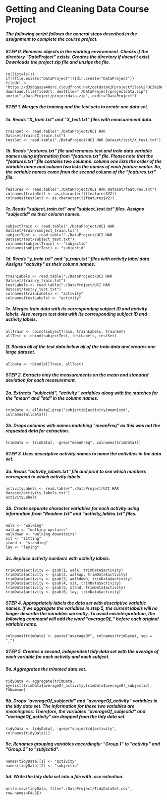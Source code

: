 
Getting and Cleaning Data Course Project
========================================================

##### The following script follows the general steps described in the assignment to complete the course project.

##### STEP 0. Removes objects in the working environment. Checks if the directory "DataProject" exists. Creates the directory if doesn't exist. Downloads the project zip file and unzips the file.
```{r}
rm(list=ls())
if(!file.exists("DataProject")){dir.create("DataProject")}
fileUrl <- "https://d396qusza40orc.cloudfront.net/getdata%2Fprojectfiles%2FUCI%20HAR%20Dataset.zip"
download.file(fileUrl, destfile="./DataProject/projectdata.zip")
unzip("./DataProject/projectdata.zip", exdir="DataProject")
```
##### STEP 1. Merges the training and the test sets to create one data set.
##### 1a. Reads "X_train.txt" and "X_test.txt" files with measurement data.
```{r}
trainSet <- read.table("./DataProject/UCI HAR Dataset/train/X_train.txt")
testSet <- read.table("./DataProject/UCI HAR Dataset/test/X_test.txt")
```
##### 1b. Reads "features.txt" file and renames test and train data variable names using information from "features.txt" file. Please note that the "features.txt" file contains two columns: column one lists the order of the variable name and column two lists the names of each feature vector. So, the variable names come from the second column of the "features.txt" file.
```{r}
features <- read.table("./DataProject/UCI HAR Dataset/features.txt")
colnames(trainSet) <- as.character(t(features$V2))
colnames(testSet) <- as.character(t(features$V2)) 
```
##### 1c. Reads "subject_train.txt" and "subject_test.txt" files. Assigns "subjectid" as their column names.
```{r}
subjectTrain <- read.table("./DataProject/UCI HAR Dataset/train/subject_train.txt")
subjectTest <- read.table("./DataProject/UCI HAR Dataset/test/subject_test.txt")
colnames(subjectTrain) <- "subjectid"
colnames(subjectTest) <- "subjectid"
```
##### 1d. Reads "y_train.txt" and "y_train.txt" files with activity label data. Assigns "activity" as their column names.
```{r}
trainLabels <- read.table("./DataProject/UCI HAR Dataset/train/y_train.txt")
testLabels <- read.table("./DataProject/UCI HAR Dataset/test/y_test.txt")
colnames(trainLabels) <- "activity"
colnames(testLabels) <- "activity"
```
##### 1e. Merges train data with its corresponding subject ID and activity labels. Also merges test data with its corresponding subject ID and activity labels.
```{r}
allTrain <- cbind(subjectTrain, trainLabels, trainSet)
allTest <- cbind(subjectTest, testLabels, testSet)
```
##### 1f. Stacks all of the test data below all of the train data and creates one large dataset.
```{r}
alldata <- rbind(allTrain, allTest)
```
##### STEP 2.  Extracts only the measurements on the mean and standard deviation for each measurement. 
##### 2a. Extracts "subjectid", "activity" variables along with the matches for the "mean" and "std" in the column names.
```{r}
trimData <- alldata[,grep("subjectid|activity|mean|std", colnames(alldata))]
```
##### 2b. Drops columns with names matching "meanFreq" as this was not the requested data for extraction.
```{r}
trimData <- trimData[, -grep("meanFreq", colnames(trimData))]
```
##### STEP 3.  Uses descriptive activity names to name the activities in the data set.
##### 3a. Reads "activity_labels.txt" file and print to see which numbers correspond to which activity labels.
```{r}
activityLabels <- read.table("./DataProject/UCI HAR Dataset/activity_labels.txt")
activityLabels
```
##### 3b. Create separate character variables for each activity using information from "Readme.txt" and "activity_lables.txt" files.
```{r}
walk <- "walking"
walkup <- "walking upstairs"
walkdown <- "walking downstairs"
sit <- "sitting"
stand <- "standing"
lay <- "laying"
```
##### 3c. Replace activity numbers with activity labels.
```{r}
trimData$activity <- gsub(1, walk, trimData$activity)
trimData$activity <- gsub(2, walkup, trimData$activity)
trimData$activity <- gsub(3, walkdown, trimData$activity)
trimData$activity <- gsub(4, sit, trimData$activity)
trimData$activity <- gsub(5, stand, trimData$activity)
trimData$activity <- gsub(6, lay, trimData$activity)
```
##### STEP 4.	Appropriately labels the data set with descriptive variable names. If we aggregate the variables in step 5, the current labels will no longer describe the variables correctly. To avoid misinterpretation, the following command will add the word "averageOf_" before each original variable name.
```{r}
colnames(trimData) <- paste("averageOf", colnames(trimData), sep = "_")
```
##### STEP 5.	Creates a second, independent tidy data set with the average of each variable for each activity and each subject. 
##### 5a. Aggregrates the trimmed data set.
```{r}
tidyData <- aggregate(trimData, by=list(trimData$averageOf_activity,trimData$averageOf_subjectid), FUN=mean)
```
##### 5b. Drops "averageOf_subjectid" and "averageOf_activity" variables in the tidy data set. The information for these two variables are meaningless. Therefore, the variables "averageOf_subjectid" and "averageOf_activity" are dropped from the tidy data set.
```{r}
tidyData <- tidyData[, -grep("subjectid|activity", colnames(tidyData))]
```
##### 5c. Renames grouping variables accordingly: "Group.1" to "activity" and "Group.2" to "subjectid".
```{r}
names(tidyData)[1] <- "activity"
names(tidyData)[2] <- "subjectid"
```
##### 5d. Write the tidy data set into a file with .csv extention.
```{r}
write.csv(tidyData, file="./DataProject/TidyDataSet.csv", row.names=FALSE)
```
